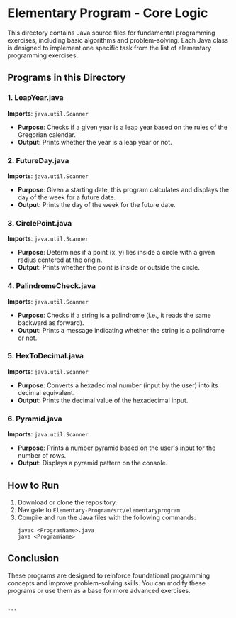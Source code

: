 # Elementary Program - Core Logic

This directory contains Java source files for fundamental programming exercises, including basic algorithms and problem-solving. Each Java class is designed to implement one specific task from the list of elementary programming exercises.

## Programs in this Directory

### 1. **LeapYear.java**

**Imports**: `java.util.Scanner`
- **Purpose**: Checks if a given year is a leap year based on the rules of the Gregorian calendar.
- **Output**: Prints whether the year is a leap year or not.

### 2. **FutureDay.java**

**Imports**: `java.util.Scanner`
- **Purpose**: Given a starting date, this program calculates and displays the day of the week for a future date.
- **Output**: Prints the day of the week for the future date.

### 3. **CirclePoint.java**

**Imports**: `java.util.Scanner`
- **Purpose**: Determines if a point (x, y) lies inside a circle with a given radius centered at the origin.
- **Output**: Prints whether the point is inside or outside the circle.

### 4. **PalindromeCheck.java**

**Imports**: `java.util.Scanner`
- **Purpose**: Checks if a string is a palindrome (i.e., it reads the same backward as forward).
- **Output**: Prints a message indicating whether the string is a palindrome or not.

### 5. **HexToDecimal.java**

**Imports**: `java.util.Scanner`
- **Purpose**: Converts a hexadecimal number (input by the user) into its decimal equivalent.
- **Output**: Prints the decimal value of the hexadecimal input.

### 6. **Pyramid.java**

**Imports**: `java.util.Scanner`
- **Purpose**: Prints a number pyramid based on the user's input for the number of rows.
- **Output**: Displays a pyramid pattern on the console.

## How to Run

1. Download or clone the repository.
2. Navigate to `Elementary-Program/src/elementaryprogram`.
3. Compile and run the Java files with the following commands:
   ```
   javac <ProgramName>.java
   java <ProgramName>
   ```

## Conclusion

These programs are designed to reinforce foundational programming concepts and improve problem-solving skills. You can modify these programs or use them as a base for more advanced exercises.
```

---
